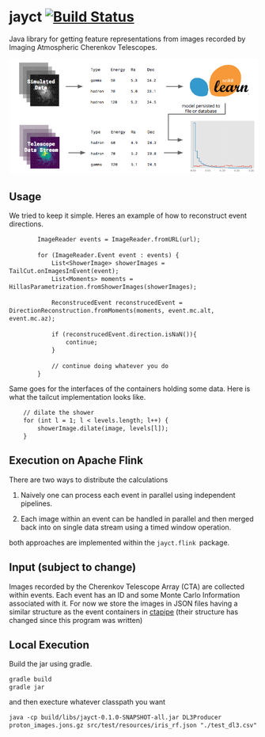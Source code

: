 # jayct [![Build Status](https://travis-ci.org/mackaiver/jayct.svg?branch=master)](https://travis-ci.org/mackaiver/jayct)

Java library for getting feature representations from images recorded by Imaging Atmospheric Cherenkov Telescopes.

[![Overview](overview.png)](https://github.com/mackaiver/jayct)

## Usage 

We tried to keep it simple. Heres an example of how to reconstruct event directions.

```
        ImageReader events = ImageReader.fromURL(url);

        for (ImageReader.Event event : events) {
            List<ShowerImage> showerImages = TailCut.onImagesInEvent(event);
            List<Moments> moments = HillasParametrization.fromShowerImages(showerImages);

            ReconstrucedEvent reconstrucedEvent = DirectionReconstruction.fromMoments(moments, event.mc.alt, event.mc.az);

            if (reconstrucedEvent.direction.isNaN()){
                continue;
            }
            
            // continue doing whatever you do
        }
```

Same goes for the interfaces of the containers holding some data. Here is what the tailcut implementation looks like.



        // dilate the shower
        for (int l = 1; l < levels.length; l++) {
            showerImage.dilate(image, levels[l]);
        }
        
        
## Execution on Apache Flink

There are two ways to distribute the calculations

 1. Naively one can process each event in parallel using independent pipelines.
  
 2. Each image within an event can be handled in parallel and then merged back into on 
 single data stream using a timed window operation.
 
both approaches are implemented within the `jayct.flink `package.

## Input (subject to change)

Images recorded by the Cherenkov Telescope Array (CTA) are
collected within events. Each event has an ID and some Monte Carlo Information 
associated with it. For now we store the images in JSON files having 
a similar structure as the event containers in [ctapipe](https://github.com/cta-observatory/ctapipe/)
(their structure has changed since this program was written)
  
## Local Execution

Build the jar using gradle.

```
gradle build
gradle jar
```

and then execture whatever classpath you want

```
java -cp build/libs/jayct-0.1.0-SNAPSHOT-all.jar DL3Producer proton_images.jons.gz src/test/resources/iris_rf.json "./test_dl3.csv"

```